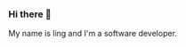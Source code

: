 ### Hi there 👋

My name is ling and I'm a software developer.
<!--
![Anurag's GitHub stats](https://github-readme-stats.vercel.app/api?username=ling1234&hide=contribs,prs)
-->
<!--
**lling1234/lling1234** is a ✨ _special_ ✨ repository because its `README.md` (this file) appears on your GitHub profile.

Here are some ideas to get you started:

- 🔭 I’m currently working on ...
- 🌱 I’m currently learning ...
- 👯 I’m looking to collaborate on ...
- 🤔 I’m looking for help with ...
- 💬 Ask me about ...
- 📫 How to reach me: ...
- 😄 Pronouns: ...
- ⚡ Fun fact: ...
-->

